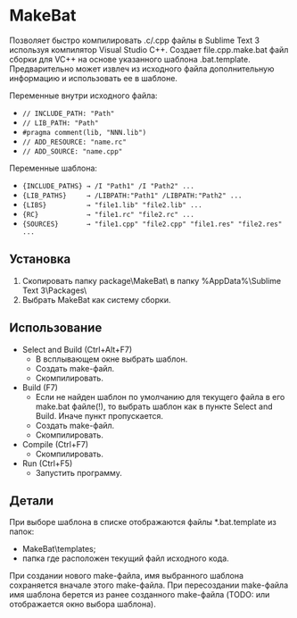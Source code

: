MakeBat
=======

Позволяет быстро компилировать .с/.cpp файлы в Sublime Text 3 используя компилятор Visual Studio C++. Создает file.cpp.make.bat файл сборки для VC++ на основе указанного шаблона .bat.template. Предварительно может извлеч из исходного файла дополнительную информацию и использовать ее в шаблоне.

Переменные внутри исходного файла:
- `// INCLUDE_PATH: "Path"`
- `// LIB_PATH: "Path"`
- `#pragma comment(lib, "NNN.lib")`
- `// ADD_RESOURCE: "name.rc"`
- `// ADD_SOURCE: "name.cpp"`

Переменные шаблона:
- `{INCLUDE_PATHS} → /I "Path1" /I "Path2" ...`
- `{LIB_PATHS}     → /LIBPATH:"Path1" /LIBPATH:"Path2" ...`
- `{LIBS}          → "file1.lib" "file2.lib" ...`
- `{RC}            → "file1.rc" "file2.rc" ...`
- `{SOURCES}       → "file1.cpp" "file2.cpp" "file1.res" "file2.res" ...`

Установка
---------

1. Скопировать папку package\MakeBat\ в папку %AppData%\Sublime Text 3\Packages\
2. Выбрать MakeBat как систему сборки.

Использование
-------------

- Select and Build (Ctrl+Alt+F7)
    - В всплывающем окне выбрать шаблон.
    - Создать make-файл.
    - Скомпилировать.
- Build (F7)
    - Если не найден шаблон по умолчанию для текущего файла в его make.bat файле(!), то выбрать шаблон как в пункте Select and Build. Иначе пункт пропускается.
    - Создать make-файл.
    - Скомпилировать.
- Compile (Ctrl+F7)
    - Скомпилировать.
- Run (Ctrl+F5)
    - Запустить программу.

Детали
------

При выборе шаблона в списке отображаются файлы *.bat.template из папок:
- MakeBat\templates;
- папка где расположен текущий файл исходного кода.

При создании нового make-файла, имя выбранного шаблона сохраняется вначале этого make-файла. При пересоздании make-файла имя шаблона берется из ранее созданного make-файла (TODO: или отображается окно выбора шаблона).
